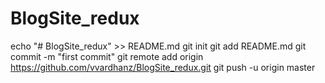 # BlogSite_redux
echo "# BlogSite_redux" >> README.md
git init
git add README.md
git commit -m "first commit"
git remote add origin https://github.com/vvardhanz/BlogSite_redux.git
git push -u origin master
